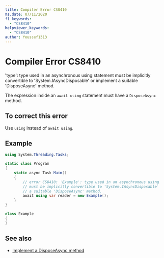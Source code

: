 ```yaml
---
title: Compiler Error CS8410
ms.date: 07/11/2020
f1_keywords:
  - "CS8410"
helpviewer_keywords:
  - "CS8410"
author: Youssef1313
---
```

# Compiler Error CS8410

'type': type used in an asynchronous using statement must be implicitly convertible to 'System.IAsyncDisposable' or implement a suitable 'DisposeAsync' method.

The expression inside an `await using` statement must have a `DisposeAsync` method.

## To correct this error

Use `using` instead of `await using`.

## Example

```csharp
using System.Threading.Tasks;

static class Program
{
    static async Task Main()
    {
        // error CS8410: 'Example': type used in an asynchronous using statement
        // must be implicitly convertible to 'System.IAsyncDisposable' or implement
        // a suitable 'DisposeAsync' method.
        await using var reader = new Example();
    }
}

class Example
{
}
```

## See also

- [Implement a DisposeAsync method](../../../standard/garbage-collection/implementing-disposeasync.md)

